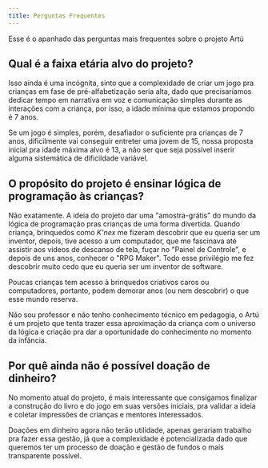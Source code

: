 ```yaml
---
title: Perguntas Frequentes
---
```


Esse é o apanhado das perguntas mais frequentes sobre o projeto Artú

<!--more-->

## Qual é a faixa etária alvo do projeto?

Isso ainda é uma incógnita, sinto que a complexidade de criar um jogo pra crianças em fase de pré-alfabetização seria alta, dado que precisaríamos dedicar tempo em narrativa em voz e comunicação simples durante as interações com a criança, por isso, a idade mínima que estamos propondo é 7 anos.

Se um jogo é simples, porém, desafiador o suficiente pra crianças de 7 anos, dificilmente vai conseguir entreter uma jovem de 15, nossa proposta inicial pra idade máxima alvo é 13, a não ser que seja possível inserir alguma sistemática de dificildade variável.

## O propósito do projeto é ensinar lógica de programação às crianças?

Não exatamente. A ideia do projeto dar uma "amostra-grátis" do mundo da lógica de programação pras crianças de uma forma divertida.
Quando criança, brinquedos como _K'nex_ me fizeram descobrir que eu queria ser um inventor, depois, tive acesso a um computador, que me fascinava até assistir aos vídeos de descanso de tela, fuçar no "Painel de Controle", e depois de uns anos, conhecer o "RPG Maker". Todo esse privilégio me fez descobrir muito cedo que eu queria ser um inventor de software.

Poucas crianças tem acesso à brinquedos criativos caros ou computadores, portanto, podem demorar anos (ou nem descobrir) o que esse mundo reserva.

Não sou professor e não tenho conhecimento técnico em pedagogia, o Artú é um projeto que tenta trazer essa aproximação da criança com o universo da lógica e criação pra dar a oportunidade do conhecimento no momento da infância.

## Por quê ainda não é possível doação de dinheiro?

No momento atual do projeto, é mais interessante que consigamos finalizar a construção do livro e do jogo em suas versões iniciais, pra validar a ideia e coletar impressões de crianças e mentores interessados.

Doações em dinheiro agora não terão utilidade, apenas gerariam trabalho pra fazer essa gestão, já que a complexidade é potencializada dado que queremos ter um processo de doação e gestão de fundos o mais transparente possível.
